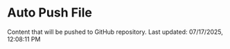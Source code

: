 # Auto Push File

Content that will be pushed to GitHub repository.
Last updated: 07/17/2025, 12:08:11 PM